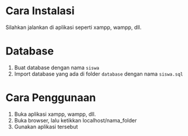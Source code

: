 # Cara Instalasi
Silahkan jalankan di aplikasi seperti xampp, wampp, dll.

# Database
1. Buat database dengan nama `siswa`
2. Import database yang ada di folder `database` dengan nama `siswa.sql`

# Cara Penggunaan
1. Buka aplikasi xampp, wampp, dll.
2. Buka browser, lalu ketikkan localhost/nama_folder
3. Gunakan aplikasi tersebut

